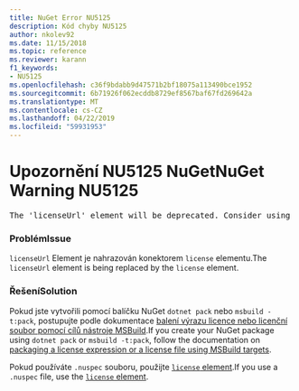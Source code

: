 ```yaml
---
title: NuGet Error NU5125
description: Kód chyby NU5125
author: nkolev92
ms.date: 11/15/2018
ms.topic: reference
ms.reviewer: karann
f1_keywords:
- NU5125
ms.openlocfilehash: c36f9bdabb9d47571b2bf18075a113490bce1952
ms.sourcegitcommit: 6b71926f062ecddb8729ef8567baf67fd269642a
ms.translationtype: MT
ms.contentlocale: cs-CZ
ms.lasthandoff: 04/22/2019
ms.locfileid: "59931953"
---
```

# <a name="nuget-warning-nu5125"></a><span data-ttu-id="40f89-103">Upozornění NU5125 NuGet</span><span class="sxs-lookup"><span data-stu-id="40f89-103">NuGet Warning NU5125</span></span>
<pre>The 'licenseUrl' element will be deprecated. Consider using the 'license' element instead.</pre>

### <a name="issue"></a><span data-ttu-id="40f89-104">Problém</span><span class="sxs-lookup"><span data-stu-id="40f89-104">Issue</span></span>

<span data-ttu-id="40f89-105">`licenseUrl` Element je nahrazován konektorem `license` elementu.</span><span class="sxs-lookup"><span data-stu-id="40f89-105">The `licenseUrl` element is being replaced by the `license` element.</span></span>

### <a name="solution"></a><span data-ttu-id="40f89-106">Řešení</span><span class="sxs-lookup"><span data-stu-id="40f89-106">Solution</span></span>

<span data-ttu-id="40f89-107">Pokud jste vytvořili pomocí balíčku NuGet `dotnet pack` nebo `msbuild -t:pack`, postupujte podle dokumentace [balení výrazu licence nebo licenční soubor pomocí cílů nástroje MSBuild](../msbuild-targets.md#packing-a-license-expression-or-a-license-file).</span><span class="sxs-lookup"><span data-stu-id="40f89-107">If you create your NuGet package using `dotnet pack` or `msbuild -t:pack`, follow the documentation on [packaging a license expression or a license file using MSBuild targets](../msbuild-targets.md#packing-a-license-expression-or-a-license-file).</span></span>

<span data-ttu-id="40f89-108">Pokud používáte `.nuspec` souboru, použijte [ `license` element](../nuspec.md#license).</span><span class="sxs-lookup"><span data-stu-id="40f89-108">If you use a `.nuspec` file, use the [`license` element](../nuspec.md#license).</span></span>
